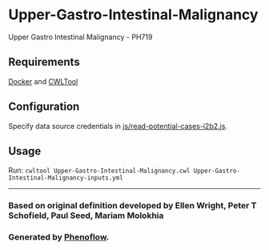 # Upper-Gastro-Intestinal-Malignancy

Upper Gastro Intestinal Malignancy - PH719

## Requirements

[Docker](https://docs.docker.com/install/) and [CWLTool](https://github.com/common-workflow-language/cwltool#install)

## Configuration

Specify data source credentials in [js/read-potential-cases-i2b2.js](js/read-potential-cases-i2b2.js).

## Usage

Run: `cwltool Upper-Gastro-Intestinal-Malignancy.cwl Upper-Gastro-Intestinal-Malignancy-inputs.yml`

***

### Based on original definition developed by Ellen Wright, Peter T Schofield, Paul Seed, Mariam Molokhia
### Generated by [Phenoflow](https://kclhi.org/phenoflow).
